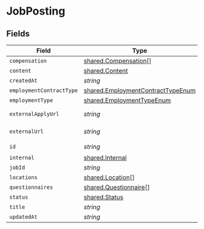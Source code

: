 # JobPosting


## Fields

| Field                                                                                         | Type                                                                                          | Required                                                                                      | Description                                                                                   | Example                                                                                       |
| --------------------------------------------------------------------------------------------- | --------------------------------------------------------------------------------------------- | --------------------------------------------------------------------------------------------- | --------------------------------------------------------------------------------------------- | --------------------------------------------------------------------------------------------- |
| `compensation`                                                                                | [shared.Compensation](../../../sdk/models/shared/compensation.md)[]                           | :heavy_minus_sign:                                                                            | N/A                                                                                           | [object Object],[object Object]                                                               |
| `content`                                                                                     | [shared.Content](../../../sdk/models/shared/content.md)                                       | :heavy_minus_sign:                                                                            | N/A                                                                                           |                                                                                               |
| `createdAt`                                                                                   | *string*                                                                                      | :heavy_minus_sign:                                                                            | N/A                                                                                           | 2023-01-01T12:00:00Z                                                                          |
| `employmentContractType`                                                                      | [shared.EmploymentContractTypeEnum](../../../sdk/models/shared/employmentcontracttypeenum.md) | :heavy_minus_sign:                                                                            | N/A                                                                                           |                                                                                               |
| `employmentType`                                                                              | [shared.EmploymentTypeEnum](../../../sdk/models/shared/employmenttypeenum.md)                 | :heavy_minus_sign:                                                                            | N/A                                                                                           |                                                                                               |
| `externalApplyUrl`                                                                            | *string*                                                                                      | :heavy_minus_sign:                                                                            | N/A                                                                                           | https://www.example.com/job-posting/abcd1234/apply                                            |
| `externalUrl`                                                                                 | *string*                                                                                      | :heavy_minus_sign:                                                                            | N/A                                                                                           | https://www.example.com/job-posting/abcd1234                                                  |
| `id`                                                                                          | *string*                                                                                      | :heavy_check_mark:                                                                            | N/A                                                                                           | abcd1234                                                                                      |
| `internal`                                                                                    | [shared.Internal](../../../sdk/models/shared/internal.md)                                     | :heavy_minus_sign:                                                                            | N/A                                                                                           | true                                                                                          |
| `jobId`                                                                                       | *string*                                                                                      | :heavy_minus_sign:                                                                            | N/A                                                                                           | job001                                                                                        |
| `locations`                                                                                   | [shared.Location](../../../sdk/models/shared/location.md)[]                                   | :heavy_minus_sign:                                                                            | N/A                                                                                           | [object Object],[object Object]                                                               |
| `questionnaires`                                                                              | [shared.Questionnaire](../../../sdk/models/shared/questionnaire.md)[]                         | :heavy_minus_sign:                                                                            | N/A                                                                                           | [object Object],[object Object]                                                               |
| `status`                                                                                      | [shared.Status](../../../sdk/models/shared/status.md)                                         | :heavy_minus_sign:                                                                            | N/A                                                                                           | live                                                                                          |
| `title`                                                                                       | *string*                                                                                      | :heavy_minus_sign:                                                                            | N/A                                                                                           | Software Engineer                                                                             |
| `updatedAt`                                                                                   | *string*                                                                                      | :heavy_minus_sign:                                                                            | N/A                                                                                           | 2023-08-24T12:00:00Z                                                                          |